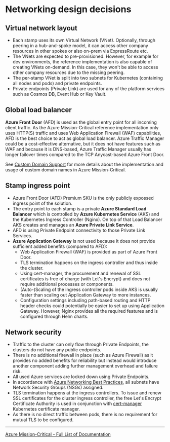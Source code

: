 # Networking design decisions

## Virtual network layout

- Each stamp uses its own Virtual Network (VNet). Optionally, through peering in a hub-and-spoke model, it can access other company resources in other spokes or also on-prem via ExpressRoute etc.
- The VNets are expected to pre-provisioned. However, for example for dev environments, the reference implementation is also capable of creating VNets on-demand. In this case, they won't be able to access other company resources due to the missing peering.
- The per-stamp VNet is split into two subnets for Kubernetes (containing all nodes and pods) and private endpoints.
- Private endpoints (Private Link) are used for any of the platform services such as Cosmos DB, Event Hub or Key Vault.

## Global load balancer

**Azure Front Door** (AFD) is used as the global entry point for all incoming client traffic. As the Azure Mission-Critical reference implementation only uses HTTP(S) traffic and uses Web Application Firewall (WAF) capabilities, AFD is the best choice to act as global load balancer. Azure Traffic Manager could be a cost-effective alternative, but it does not have features such as WAF and because it is DNS-based, Azure Traffic Manager usually has longer failover times compared to the TCP Anycast-based Azure Front Door.

See [Custom Domain Support](./Networking-Custom-Domains.md) for more details about the implementation and usage of custom domain names in Azure Mission-Critical.

## Stamp ingress point

- Azure Front Door (AFD) Premium SKU is the only publicly expossed ingress point of the solution.
- The entry point to each stamp is a private **Azure Standard Load Balancer** which is controlled by **Azure Kubernetes Service** (AKS) and the Kubernetes Ingress Controller (Nginx). On top of that Load Balancer AKS creates and manages an **Azure Private Link Service**.
- AFD is using Private Endpoint connectivity to those Private Link Services.
- **Azure Application Gateway** is not used because it does not provide sufficient added benefits (compared to AFD):
  - Web Application Firewall (WAF) is provided as part of Azure Front Door.
  - TLS termination happens on the ingress controller and thus inside the cluster.
  - Using cert-manager, the procurement and renewal of SSL certificates is free of charge (with Let's Encrypt) and does not require additional processes or components.
  - (Auto-)Scaling of the ingress controller pods inside AKS is usually faster than scaling out Application Gateway to more instances.
  - Configuration settings including path-based routing and HTTP header checks could potentially be easier to set up using Application Gateway. However, Nginx provides all the required features and is configured through Helm charts.

## Network security

- Traffic to the cluster can only flow through Private Endpoints, the clusters do not have any public endpoints.
- There is no additional firewall in place (such as Azure Firewall) as it provides no added benefits for reliability but instead would introduce another component adding further management overhead and failure risk.
- All used Azure services are locked down using Private Endpoints.
- In accordance with [Azure Networking Best Practices](https://learn.microsoft.com/azure/security/fundamentals/network-best-practices), all subnets have Network Security Groups (NSGs) assigned.
- TLS termination happens at the ingress controllers. To issue and renew SSL certificates for the cluster ingress controller, the free Let's Encrypt Certificate Authority is used in conjunction with [cert-manager](https://cert-manager.io/docs/) Kubernetes certificate manager.
- As there is no direct traffic between pods, there is no requirement for mutual TLS to be configured.

---
[Azure Mission-Critical - Full List of Documentation](/docs/README.md)
